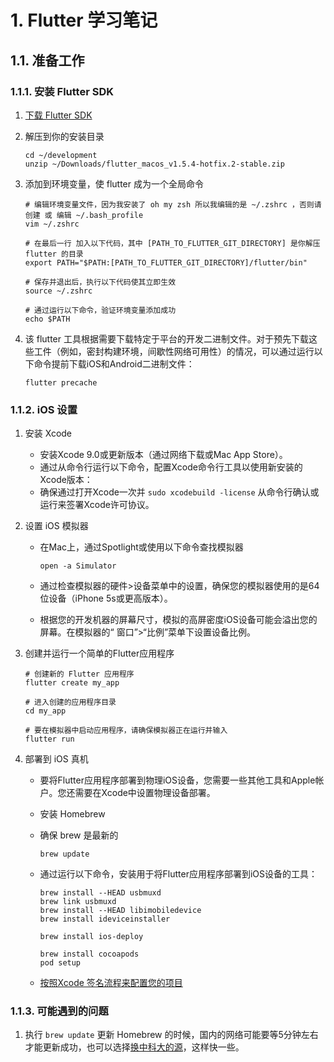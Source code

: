 # 1. Flutter 学习笔记

## 1.1. 准备工作
### 1.1.1. 安装 Flutter SDK

1. [下载 Flutter SDK](https://flutter.dev/docs/get-started/install/macos#get-the-flutter-sdk) 
2. 解压到你的安装目录

    ```
    cd ~/development
    unzip ~/Downloads/flutter_macos_v1.5.4-hotfix.2-stable.zip
    ```

3. 添加到环境变量，使 flutter 成为一个全局命令

    ```
    # 编辑环境变量文件，因为我安装了 oh my zsh 所以我编辑的是 ~/.zshrc ，否则请创建 或 编辑 ~/.bash_profile
    vim ~/.zshrc

    # 在最后一行 加入以下代码，其中 [PATH_TO_FLUTTER_GIT_DIRECTORY] 是你解压 flutter 的目录
    export PATH="$PATH:[PATH_TO_FLUTTER_GIT_DIRECTORY]/flutter/bin"

    # 保存并退出后，执行以下代码使其立即生效
    source ~/.zshrc

    # 通过运行以下命令，验证环境变量添加成功
    echo $PATH
    ```

4. 该 flutter 工具根据需要下载特定于平台的开发二进制文件。对于预先下载这些工件（例如，密封构建环境，间歇性网络可用性）的情况，可以通过运行以下命令提前下载iOS和Android二进制文件：

    ```
    flutter precache
    ```
### 1.1.2. iOS 设置
1. 安装 Xcode
    - 安装Xcode 9.0或更新版本（通过网络下载或Mac App Store）。
    - 通过从命令行运行以下命令，配置Xcode命令行工具以使用新安装的Xcode版本：
    - 确保通过打开Xcode一次并 ```sudo xcodebuild -license``` 从命令行确认或运行来签署Xcode许可协议。
2. 设置 iOS 模拟器
    - 在Mac上，通过Spotlight或使用以下命令查找模拟器

        ```
        open -a Simulator
        ```
    - 通过检查模拟器的硬件>设备菜单中的设置，确保您的模拟器使用的是64位设备（iPhone 5s或更高版本）。
    - 根据您的开发机器的屏幕尺寸，模拟的高屏密度iOS设备可能会溢出您的屏幕。在模拟器的“ 窗口”>“比例”菜单下设置设备比例。

3. 创建并运行一个简单的Flutter应用程序

    ```
    # 创建新的 Flutter 应用程序
    flutter create my_app

    # 进入创建的应用程序目录
    cd my_app

    # 要在模拟器中启动应用程序，请确保模拟器正在运行并输入
    flutter run
    ```

4. 部署到 iOS 真机
    - 要将Flutter应用程序部署到物理iOS设备，您需要一些其他工具和Apple帐户。您还需要在Xcode中设置物理设备部署。
    - 安装 Homebrew
    - 确保 brew 是最新的

        ```
        brew update
        ```
    - 通过运行以下命令，安装用于将Flutter应用程序部署到iOS设备的工具：

        ```
        brew install --HEAD usbmuxd
        brew link usbmuxd
        brew install --HEAD libimobiledevice
        brew install ideviceinstaller

        brew install ios-deploy

        brew install cocoapods
        pod setup
        ```
    - [按照Xcode 签名流程来配置您的项目](https://flutter.dev/docs/get-started/install/macos#deploy-to-ios-devices)


### 1.1.3. 可能遇到的问题
1. 执行 ```brew update``` 更新 Homebrew 的时候，国内的网络可能要等5分钟左右才能更新成功，也可以选择[换中科大的源](http://www.floverow.com/index.php?id=261)，这样快一些。
